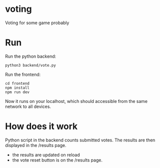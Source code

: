 # voting

Voting for some game probably


# Run
Run the python backend:
```
python3 backend/vote.py
```

Run the frontend:
```
cd frontend
npm install
npm run dev
```
Now it runs on your localhost, which should accessible from the same network to all devices.


# How does it work
Python script in the backend counts submitted votes. The results are then displayed in the /results page. 
- the results are updated on reload
- the vote reset button is on the /results page.
